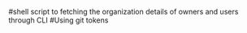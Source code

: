 #shell script to fetching the organization details of owners and users through CLI
#Using git tokens
